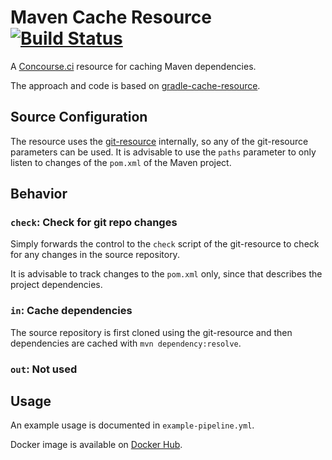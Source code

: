 # Maven Cache Resource [![Build Status](https://travis-ci.org/olhtbr/maven-cache-resource.svg?branch=master)](https://travis-ci.org/olhtbr/maven-cache-resource)
A [Concourse.ci](http://concourse.ci/) resource for caching Maven dependencies.

The approach and code is based on [gradle-cache-resource](https://github.com/projectfalcon/gradle-cache-resource).

## Source Configuration
The resource uses the [git-resource](https://github.com/concourse/git-resource) internally, so any of
the git-resource parameters can be used. It is advisable to use the `paths` parameter to only listen
to changes of the `pom.xml` of the Maven project.

## Behavior
### `check`: Check for git repo changes
Simply forwards the control to the `check` script of the git-resource to check for any changes in
the source repository.

It is advisable to track changes to the `pom.xml` only, since that describes the project dependencies.

### `in`: Cache dependencies
The source repository is first cloned using the git-resource and then dependencies are cached
with `mvn dependency:resolve`.

### `out`: Not used

## Usage
An example usage is documented in `example-pipeline.yml`.

Docker image is available on [Docker Hub](https://hub.docker.com/r/olhtbr/maven-cache-resource).
